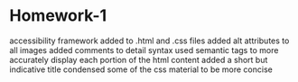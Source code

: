# Homework-1
accessibility framework added to .html and .css files
added alt attributes to all images
added comments to detail syntax
used semantic tags to more accurately display each portion of the html content
added a short but indicative title
condensed some of the css material to be more concise
